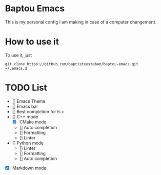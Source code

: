 # Baptou Emacs

This is my personal config I am making in case of a computer changement.

# How to use it

To use it, just
```
git clone https://github.com/baptisteesteban/baptou-emacs.git ~/.emacs.d
```

# TODO List

* [] Emacs Theme
* [] Emacs bar
* [] Best completion for `M-x`
* [] C++ mode
  * [X] CMake mode
  * [] Auto completion
  * [] Formatting
  * [] Linter
* [] Python mode
  * [] Linter
  * [] Formatting
  * [] Auto completion
* [X] Markdown mode
